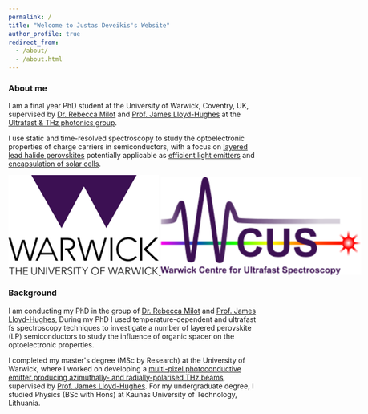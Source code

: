 ```yaml
---
permalink: /
title: "Welcome to Justas Deveikis's Website"
author_profile: true
redirect_from: 
  - /about/
  - /about.html
---
```


### About me

I am a final year PhD student at the University of Warwick, Coventry, UK, supervised by [Dr. Rebecca Milot](https://warwick.ac.uk/fac/sci/physics/research/condensedmatt/ultrafastphotonics/group/becky/) and [Prof. James Lloyd-Hughes](https://warwick.ac.uk/fac/sci/physics/research/condensedmatt/ultrafastphotonics/group/james/) at the [Ultrafast & THz photonics group](https://warwick.ac.uk/fac/sci/physics/research/condensedmatt/ultrafastphotonics/group/).

I use static and time-resolved spectroscopy to study the optoelectronic properties of charge carriers in semiconductors, with a focus on [layered lead halide perovskites](https://onlinelibrary.wiley.com/doi/full/10.1002/aenm.202003877) potentially applicable as [efficient light emitters](https://www.nature.com/articles/s41528-018-0026-0) and [encapsulation of solar cells](https://www.science.org/doi/10.1126/sciadv.aaw2543).


<div style="white-space: nowrap;">
    <a href="https://warwick.ac.uk/fac/sci/physics/research/condensedmatt/ultrafastphotonics/group/" target="_blank">
        <img src="/images/UoWlogo.png" alt="University Logo" style="width: 300px; height: auto;">
    </a>
    <a href="https://warwick.ac.uk/research/rtp/wcus/" target="_blank">
        <img src="/images/WCUSlogo.png" alt="WCUS Logo" style="width: 400px; height: auto;">
    </a>
</div>


### Background
I am conducting my PhD in the group of [Dr. Rebecca Milot](https://warwick.ac.uk/fac/sci/physics/research/condensedmatt/ultrafastphotonics/group/becky/) and [Prof. James Lloyd-Hughes](https://warwick.ac.uk/fac/sci/physics/research/condensedmatt/ultrafastphotonics/group/james/), During my PhD I used temperature-dependent and ultrafast fs spectroscopy techniques to investigate a number of layered perovskite (LP) semiconductors to study the influence of organic spacer on the optoelectronic properties.

I completed my master's degree (MSc by Research) at the University of Warwick, where I worked on developing a [multi-pixel photoconductive emitter producing azimuthally- and radially-polarised THz beams](https://opg.optica.org/oe/fulltext.cfm?uri=oe-30-24-43293&id=518962), supervised by [Prof. James Lloyd-Hughes](https://warwick.ac.uk/fac/sci/physics/research/condensedmatt/ultrafastphotonics/group/james/). For my undergraduate degree, I studied Physics (BSc with Hons) at Kaunas University of Technology, Lithuania.
















<!--
 This is the front page of a website that is powered by the [Academic Pages template](https://github.com/academicpages/academicpages.github.io) and hosted on GitHub pages. [GitHub pages](https://pages.github.com) is a free service in which websites are built and hosted from code and data stored in a GitHub repository, automatically updating when a new commit is made to the repository. This template was forked from the [Minimal Mistakes Jekyll Theme](https://mmistakes.github.io/minimal-mistakes/) created by Michael Rose, and then extended to support the kinds of content that academics have: publications, talks, teaching, a portfolio, blog posts, and a dynamically-generated CV. You can fork [this template](https://github.com/academicpages/academicpages.github.io) right now, modify the configuration and markdown files, add your own PDFs and other content, and have your own site for free, with no ads!

A data-driven personal website
======
Like many other Jekyll-based GitHub Pages templates, Academic Pages makes you separate the website's content from its form. The content & metadata of your website are in structured markdown files, while various other files constitute the theme, specifying how to transform that content & metadata into HTML pages. You keep these various markdown (.md), YAML (.yml), HTML, and CSS files in a public GitHub repository. Each time you commit and push an update to the repository, the [GitHub pages](https://pages.github.com/) service creates static HTML pages based on these files, which are hosted on GitHub's servers free of charge.

Many of the features of dynamic content management systems (like Wordpress) can be achieved in this fashion, using a fraction of the computational resources and with far less vulnerability to hacking and DDoSing. You can also modify the theme to your heart's content without touching the content of your site. If you get to a point where you've broken something in Jekyll/HTML/CSS beyond repair, your markdown files describing your talks, publications, etc. are safe. You can rollback the changes or even delete the repository and start over - just be sure to save the markdown files! Finally, you can also write scripts that process the structured data on the site, such as [this one](https://github.com/academicpages/academicpages.github.io/blob/master/talkmap.ipynb) that analyzes metadata in pages about talks to display [a map of every location you've given a talk](https://academicpages.github.io/talkmap.html).

Getting started
======
1. Register a GitHub account if you don't have one and confirm your e-mail (required!)
1. Fork [this template](https://github.com/academicpages/academicpages.github.io) by clicking the "Use this template" button in the top right. 
1. Go to the repository's settings (rightmost item in the tabs that start with "Code", should be below "Unwatch"). Rename the repository "[your GitHub username].github.io", which will also be your website's URL.
1. Set site-wide configuration and create content & metadata (see below -- also see [this set of diffs](http://archive.is/3TPas) showing what files were changed to set up [an example site](https://getorg-testacct.github.io) for a user with the username "getorg-testacct")
1. Upload any files (like PDFs, .zip files, etc.) to the files/ directory. They will appear at https://[your GitHub username].github.io/files/example.pdf.  
1. Check status by going to the repository settings, in the "GitHub pages" section

Site-wide configuration
------
The main configuration file for the site is in the base directory in [_config.yml](https://github.com/academicpages/academicpages.github.io/blob/master/_config.yml), which defines the content in the sidebars and other site-wide features. You will need to replace the default variables with ones about yourself and your site's github repository. The configuration file for the top menu is in [_data/navigation.yml](https://github.com/academicpages/academicpages.github.io/blob/master/_data/navigation.yml). For example, if you don't have a portfolio or blog posts, you can remove those items from that navigation.yml file to remove them from the header. 

Create content & metadata
------
For site content, there is one markdown file for each type of content, which are stored in directories like _publications, _talks, _posts, _teaching, or _pages. For example, each talk is a markdown file in the [_talks directory](https://github.com/academicpages/academicpages.github.io/tree/master/_talks). At the top of each markdown file is structured data in YAML about the talk, which the theme will parse to do lots of cool stuff. The same structured data about a talk is used to generate the list of talks on the [Talks page](https://academicpages.github.io/talks), each [individual page](https://academicpages.github.io/talks/2012-03-01-talk-1) for specific talks, the talks section for the [CV page](https://academicpages.github.io/cv), and the [map of places you've given a talk](https://academicpages.github.io/talkmap.html) (if you run this [python file](https://github.com/academicpages/academicpages.github.io/blob/master/talkmap.py) or [Jupyter notebook](https://github.com/academicpages/academicpages.github.io/blob/master/talkmap.ipynb), which creates the HTML for the map based on the contents of the _talks directory).

**Markdown generator**

The repository includes [a set of Jupyter notebooks](https://github.com/academicpages/academicpages.github.io/tree/master/markdown_generator
) that converts a CSV containing structured data about talks or presentations into individual markdown files that will be properly formatted for the Academic Pages template. The sample CSVs in that directory are the ones I used to create my own personal website at stuartgeiger.com. My usual workflow is that I keep a spreadsheet of my publications and talks, then run the code in these notebooks to generate the markdown files, then commit and push them to the GitHub repository.

How to edit your site's GitHub repository
------
Many people use a git client to create files on their local computer and then push them to GitHub's servers. If you are not familiar with git, you can directly edit these configuration and markdown files directly in the github.com interface. Navigate to a file (like [this one](https://github.com/academicpages/academicpages.github.io/blob/master/_talks/2012-03-01-talk-1.md) and click the pencil icon in the top right of the content preview (to the right of the "Raw | Blame | History" buttons). You can delete a file by clicking the trashcan icon to the right of the pencil icon. You can also create new files or upload files by navigating to a directory and clicking the "Create new file" or "Upload files" buttons. 

Example: editing a markdown file for a talk
![Editing a markdown file for a talk](/images/editing-talk.png)

For more info
------
More info about configuring Academic Pages can be found in [the guide](https://academicpages.github.io/markdown/), the [growing wiki](https://github.com/academicpages/academicpages.github.io/wiki), and you can always [ask a question on GitHub](https://github.com/academicpages/academicpages.github.io/discussions). The [guides for the Minimal Mistakes theme](https://mmistakes.github.io/minimal-mistakes/docs/configuration/) (which this theme was forked from) might also be helpful. 
-->
